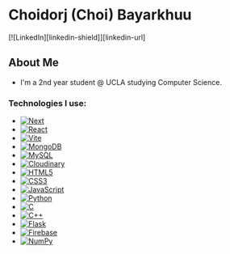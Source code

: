 # Choidorj (Choi) Bayarkhuu

[![LinkedIn][linkedin-shield]][linkedin-url]


<!-- ABOUT THE PROJECT -->
## About Me

* I'm a 2nd year student @ UCLA studying Computer Science.


### Technologies I use:

* [![Next][Next.js]][Next-url]
* [![React][React.js]][React-url]
* [![Vite][Vite.js]][Vite-url]
* [![MongoDB][MongoDB.js]][Mongo-url]
* [![MySQL][MySQL.js]][MySQL-url]
* [![Cloudinary][Cloudinary.js]][Cloudinary-url]
* [![HTML5][HTML5.js]][HTML5-url]
* [![CSS3][CSS3.js]][CSS3-url]
* [![JavaScript][JavaScript.js]][JavaScript-url]
* [![Python][Python.js]][Python-url]
* [![C][C.js]][C-url]
* [![C++][C++.js]][C++-url]
* [![Flask][Flask.js]][Flask-url]
* [![Firebase][Firebase.js]][Firebase-url]
* [![NumPy][NumPy.js]][NumPy-url]



[Next.js]: https://img.shields.io/badge/next.js-000000?style=for-the-badge&logo=nextdotjs&logoColor=white
[Next-url]: https://nextjs.org/
[React.js]: https://img.shields.io/badge/React-20232A?style=for-the-badge&logo=react&logoColor=61DAFB
[React-url]: https://reactjs.org/
[Vite.js]: https://img.shields.io/badge/Vite-646CFF?style=for-the-badge&logo=vite&logoColor=white
[Vite-url]: https://vitejs.dev/
[MongoDB.js]: https://img.shields.io/badge/MongoDB-47A248?style=for-the-badge&logo=mongodb&logoColor=white
[Mongo-url]: https://www.mongodb.com/
[MySQL.js]: https://img.shields.io/badge/MySQL-4479A1?style=for-the-badge&logo=mysql&logoColor=white
[MySQL-url]: https://www.mysql.com/
[Cloudinary.js]: https://img.shields.io/badge/Cloudinary-F38020?style=for-the-badge&logo=cloudinary&logoColor=white
[Cloudinary-url]: https://cloudinary.com/
[HTML5.js]: https://img.shields.io/badge/HTML5-E34F26?style=for-the-badge&logo=html5&logoColor=white
[HTML5-url]: https://developer.mozilla.org/en-US/docs/Web/Guide/HTML/HTML5
[CSS3.js]: https://img.shields.io/badge/CSS3-1572B6?style=for-the-badge&logo=css3&logoColor=white
[CSS3-url]: https://developer.mozilla.org/en-US/docs/Web/CSS
[JavaScript.js]: https://img.shields.io/badge/JavaScript-F7DF1E?style=for-the-badge&logo=javascript&logoColor=black
[JavaScript-url]: https://developer.mozilla.org/en-US/docs/Web/JavaScript
[Python.js]: https://img.shields.io/badge/Python-3776AB?style=for-the-badge&logo=python&logoColor=white
[Python-url]: https://www.python.org/
[C.js]: https://img.shields.io/badge/C-00599C?style=for-the-badge&logo=c&logoColor=white
[C-url]: https://en.wikipedia.org/wiki/C_(programming_language)
[C++.js]: https://img.shields.io/badge/C++-00599C?style=for-the-badge&logo=c%2B%2B&logoColor=white
[C++-url]: https://isocpp.org/
[Flask.js]: https://img.shields.io/badge/Flask-000000?style=for-the-badge&logo=flask&logoColor=white
[Flask-url]: https://flask.palletsprojects.com/
[Firebase.js]: https://img.shields.io/badge/Firebase-FFCA28?style=for-the-badge&logo=firebase&logoColor=black
[Firebase-url]: https://firebase.google.com/
[NumPy.js]: https://img.shields.io/badge/NumPy-013243?style=for-the-badge&logo=numpy&logoColor=white
[NumPy-url]: https://numpy.org/
